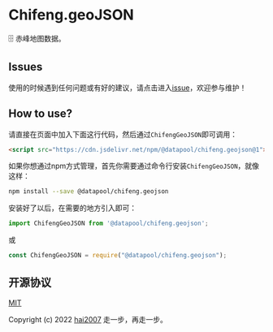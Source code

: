 # Chifeng.geoJSON
🗄️ 赤峰地图数据。

## Issues
使用的时候遇到任何问题或有好的建议，请点击进入[issue](https://github.com/hai2007/datapool/issues)，欢迎参与维护！

## How to use?

请直接在页面中加入下面这行代码，然后通过```ChifengGeoJSON```即可调用：

```html
<script src="https://cdn.jsdelivr.net/npm/@datapool/chifeng.geojson@1"></script>
```

如果你想通过npm方式管理，首先你需要通过命令行安装``````ChifengGeoJSON``````，就像这样：

```bash
npm install --save @datapool/chifeng.geojson
```

安装好了以后，在需要的地方引入即可：

```js
import ChifengGeoJSON from '@datapool/chifeng.geojson';
```

或

```js
const ChifengGeoJSON = require("@datapool/chifeng.geojson");
```

开源协议
---------------------------------------
[MIT](https://github.com/hai2007/datapool/blob/master/LICENSE)

Copyright (c) 2022 [hai2007](https://hai2007.gitee.io/sweethome/) 走一步，再走一步。
